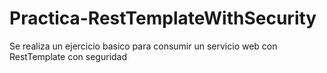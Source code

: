 # Practica-RestTemplateWithSecurity
Se realiza un ejercicio basico para consumir un servicio web con RestTemplate con seguridad
